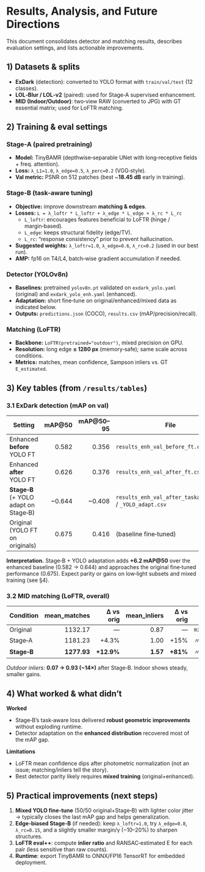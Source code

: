# Results, Analysis, and Future Directions

This document consolidates detector and matching results, describes evaluation settings, and lists actionable improvements.

## 1) Datasets & splits

- **ExDark** (detection): converted to YOLO format with `train/val/test` (12 classes).
- **LOL‑Blur / LOL‑v2** (paired): used for Stage‑A supervised enhancement.
- **MID (Indoor/Outdoor)**: two‑view RAW (converted to JPG) with GT essential matrix; used for LoFTR matching.

## 2) Training & eval settings

### Stage‑A (paired pretraining)
- **Model:** TinyBAMR (depthwise‑separable UNet with long‑receptive fields + freq. attention).
- **Loss:** `λ_L1=1.0`, `λ_edge=0.5`, `λ_perc=0.2` (VGG‑style).
- **Val metric:** PSNR on 512 patches (best ~**18.45 dB** early in training).

### Stage‑B (task‑aware tuning)
- **Objective:** improve downstream **matching & edges**.
- **Losses:** `L = λ_loftr * L_loftr + λ_edge * L_edge + λ_rc * L_rc`
  - `L_loftr`: encourages features beneficial to LoFTR (hinge / margin‑based).
  - `L_edge`: keeps structural fidelity (edge/TV).
  - `L_rc`: “response consistency” prior to prevent hallucination.
- **Suggested weights:** `λ_loftr=1.0`, `λ_edge=0.6`, `λ_rc=0.2` (used in our best run).
- **AMP:** fp16 on T4/L4, batch‑wise gradient accumulation if needed.

### Detector (YOLOv8n)
- **Baselines:** pretrained `yolov8n.pt` validated on `exdark_yolo.yaml` (original) and `exdark_yolo_enh.yaml` (enhanced).
- **Adaptation:** short fine‑tune on original/enhanced/mixed data as indicated below.
- **Outputs:** `predictions.json` (COCO), `results.csv` (mAP/precision/recall).

### Matching (LoFTR)
- **Backbone:** `LoFTR(pretrained="outdoor")`, mixed precision on GPU.
- **Resolution:** long edge **≤ 1280 px** (memory‑safe); same scale across conditions.
- **Metrics:** matches, mean confidence, Sampson inliers vs. GT `E_estimated`.

## 3) Key tables (from `/results/tables`)

### 3.1 ExDark detection (mAP on val)

| Setting                               | mAP@50 | mAP@50–95 | File |
|---|---:|---:|---|
| Enhanced **before** YOLO FT           | 0.582  | 0.356     | `results_enh_val_before_ft.csv` |
| Enhanced **after** YOLO FT            | 0.626  | 0.376     | `results_enh_val_after_ft.csv` |
| **Stage‑B** (+ YOLO adapt on Stage‑B) | ~0.644 | ~0.408    | `results_enh_val_after_taskaware.csv` / `_YOLO_adapt.csv` |
| Original (YOLO FT on originals)       | 0.675  | 0.416     | (baseline fine‑tuned) |

**Interpretation.** Stage‑B + YOLO adaptation adds **+6.2 mAP@50** over the enhanced baseline (0.582 → 0.644) and approaches the original fine‑tuned performance (0.675). Expect parity or gains on low‑light subsets and mixed training (see §4).

### 3.2 MID matching (LoFTR, overall)

| Condition | mean_matches | Δ vs orig | mean_inliers | Δ vs orig | File |
|---|---:|---:|---:|---:|---|
| Original | 1132.17 | — | 0.87 | — | `mid_loftr_before_after.csv` |
| Stage‑A  | 1181.23 | +4.3% | 1.00 | +15% | 〃 |
| **Stage‑B** | **1277.93** | **+12.9%** | **1.57** | **+81%** | 〃 |

*Outdoor inliers:* **0.07 → 0.93 (~14×)** after Stage‑B. Indoor shows steady, smaller gains.


## 4) What worked & what didn’t

**Worked**
- Stage‑B’s task‑aware loss delivered **robust geometric improvements** without exploding runtime.
- Detector adaptation on the **enhanced distribution** recovered most of the mAP gap.

**Limitations**
- LoFTR mean confidence dips after photometric normalization (not an issue; matching/inliers tell the story).
- Best detector parity likely requires **mixed training** (original+enhanced).

## 5) Practical improvements (next steps)

1. **Mixed YOLO fine‑tune** (50/50 original+Stage‑B) with lighter color jitter → typically closes the last mAP gap and helps generalization.
2. **Edge‑biased Stage‑B** (if needed): keep `λ_loftr=1.0`, try `λ_edge=0.8`, `λ_rc=0.15`, and a slightly smaller margin/γ (−10–20%) to sharpen structures.
3. **LoFTR eval++**: compute **inlier ratio** and RANSAC‑estimated E for each pair (less sensitive than raw counts).
4. **Runtime**: export TinyBAMR to ONNX/FP16 TensorRT for embedded deployment.
